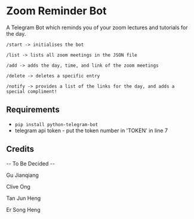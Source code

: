 # Zoom Reminder Bot
A Telegram Bot which reminds you of your zoom lectures and tutorials for the day.

```/start -> initialises the bot```

```/list -> lists all zoom meetings in the JSON file```

```/add -> adds the day, time, and link of the zoom meetings```

```/delete -> deletes a specific entry```

```/notify -> provides a list of the links for the day, and adds a special compliment!```

## Requirements
* ```pip install python-telegram-bot```
* telegram api token - put the token number in 'TOKEN' in line 7

## Credits
-- To Be Decided --

Gu Jianqiang

Clive Ong

Tan Jun Heng

Er Song Heng
